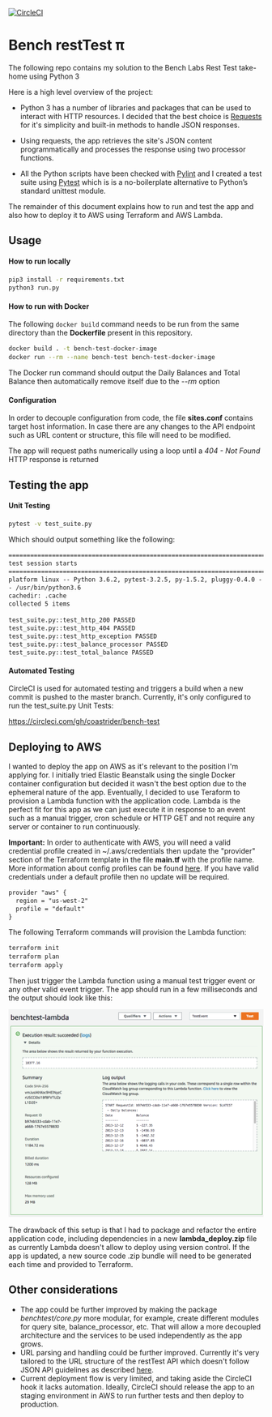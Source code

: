 [![CircleCI](https://circleci.com/gh/coastrider/bench-test.svg?style=svg)](https://circleci.com/gh/coastrider/bench-test)
# Bench restTest π 

The following repo contains my solution to the Bench Labs Rest Test take-home using Python 3

Here is a high level overview of the project: 
  - Python 3 has a number of libraries and packages that can be used to interact with HTTP resources. I decided that the best choice is [Requests](http://docs.python-requests.org/en/master/user/quickstart/) for it's simplicity and built-in methods to handle JSON responses. 

  - Using requests, the app retrieves the site's JSON content programmatically and processes the response using two processor functions. 

  - All the Python scripts have been checked with [Pylint](https://www.pylint.org/) and I created a test suite using [Pytest](https://docs.pytest.org/en/latest/) which is is a no-boilerplate alternative to Python’s standard unittest module.

The remainder of this document explains how to run and test the app and also how to deploy it to AWS using Terraform and AWS Lambda. 

## Usage
#### How to run locally
```bash
pip3 install -r requirements.txt
python3 run.py
```
#### How to run with Docker
The following `docker build` command needs to be run from the same directory than the **Dockerfile** present in this repository.
```bash
docker build . -t bench-test-docker-image
docker run --rm --name bench-test bench-test-docker-image 
```
The Docker run command should output the Daily Balances and Total Balance then automatically remove itself due to the *--rm* option


#### Configuration 
In order to decouple configuration from code, the file **sites.conf** contains target host information. In case there are any changes to the API endpoint such as URL content or structure, this file will need to be modified.

The app will request paths numerically using a loop until a *404 - Not Found* HTTP response is returned

## Testing the app
#### Unit Testing
```bash
pytest -v test_suite.py
```
Which should output something like the following:
```
============================================================================== test session starts ===============================================================================
platform linux -- Python 3.6.2, pytest-3.2.5, py-1.5.2, pluggy-0.4.0 -- /usr/bin/python3.6
cachedir: .cache
collected 5 items

test_suite.py::test_http_200 PASSED
test_suite.py::test_http_404 PASSED
test_suite.py::test_http_exception PASSED
test_suite.py::test_balance_processor PASSED
test_suite.py::test_total_balance PASSED
```
#### Automated Testing
CircleCI is used for automated testing and triggers a build when a new commit is pushed to the master branch. Currently, it's only configured to run the test_suite.py Unit Tests:

https://circleci.com/gh/coastrider/bench-test

## Deploying to AWS
I wanted to deploy the app on AWS as it's relevant to the position I'm applying for. I initially tried Elastic Beanstalk using the single Docker container configuration but decided it wasn't the best option due to the ephemeral nature of the app. Eventually, I decided to use Teraform to provision a Lambda function with the application code. Lambda is the perfect fit for this app as we can just execute it in response to an event such as a manual trigger, cron schedule or HTTP GET and not require any server or container to run continuously. 

**Important:**
In order to authenticate with AWS, you will need a valid credential profile created in ~/.aws/credentials then update the "provider" section of the Terraform template in the file **main.tf** with the profile name. More information about config profiles can be found [here](http://docs.aws.amazon.com/cli/latest/userguide/cli-multiple-profiles.html). 
If you have valid credentials under a default profile then no update will be required. 
```HCL
provider "aws" {
  region = "us-west-2"
  profile = "default"
}
```
The following Terraform commands will provision the Lambda function:

```bash
terraform init
terraform plan
terraform apply
```
Then just trigger the Lambda function using a manual test trigger event or any other valid event trigger. The app should run in a few milliseconds and the output should look like this: 

![AWS Lambda execution](https://github.com/coastrider/bench-test/raw/master/lambda-execution.png)

The drawback of this setup is that I had to package and refactor the entire application code, including dependencies in a new **lambda_deploy.zip** file as currently Lambda doesn't allow to deploy using version control. If the app is updated, a new source code .zip bundle will need to be generated each time and provided to Terraform. 

## Other considerations
- The app could be further improved by making the package *benchtest/core.py* more modular, for example, create different modules for query site, balance_processor, etc. That will allow a more decoupled architecture and the services to be used independently as the app grows. 
- URL parsing and handling could be further improved. Currently it's very tailored to the URL structure of the restTest API which doesn't follow JSON API guidelines as described [here](http://jsonapi.org/recommendations/). 
- Current deployment flow is very limited, and taking aside the CircleCI hook it lacks automation. Ideally, CircleCI should release the app to an staging environment in AWS to run further tests and then deploy to production.


